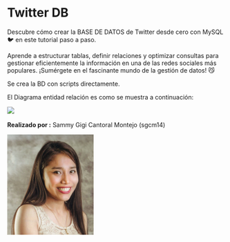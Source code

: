 # Twitter DB
Descubre cómo crear la BASE DE DATOS de Twitter desde cero con MySQL  🐦 en este tutorial paso a paso. 

Aprende a estructurar tablas, definir relaciones y optimizar consultas para gestionar eficientemente la información en una de las redes sociales más populares. ¡Sumérgete en el fascinante mundo de la gestión de datos! 😼

Se crea la BD con scripts directamente.

El Diagrama entidad relación es como se muestra a continuación:

![](https://raw.githubusercontent.com/sgcm14/proyectos-sql/main/twitter-db/twitter_db.png)

**Realizado por :** Sammy Gigi Cantoral Montejo (sgcm14)

<img src ="https://raw.githubusercontent.com/sgcm14/sgcm14/main/sammy.jpg" width="200">